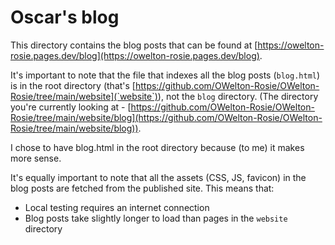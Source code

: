# Oscar's blog
This directory contains the blog posts that can be found at [https://owelton-rosie.pages.dev/blog](https://owelton-rosie.pages.dev/blog).

It's important to note that the file that indexes all the blog posts (`blog.html`) is in the root directory (that's [https://github.com/OWelton-Rosie/OWelton-Rosie/tree/main/website](`website`)), not the `blog` directory. (The directory you're currently looking at -  [https://github.com/OWelton-Rosie/OWelton-Rosie/tree/main/website/blog](https://github.com/OWelton-Rosie/OWelton-Rosie/tree/main/website/blog)).

I chose to have blog.html in the root directory because (to me) it makes more sense. 

It's equally important to note that all the assets (CSS, JS, favicon) in the blog posts are fetched from the published site. This means that:
- Local testing requires an internet connection
- Blog posts take slightly longer to load than pages in the `website` directory 
